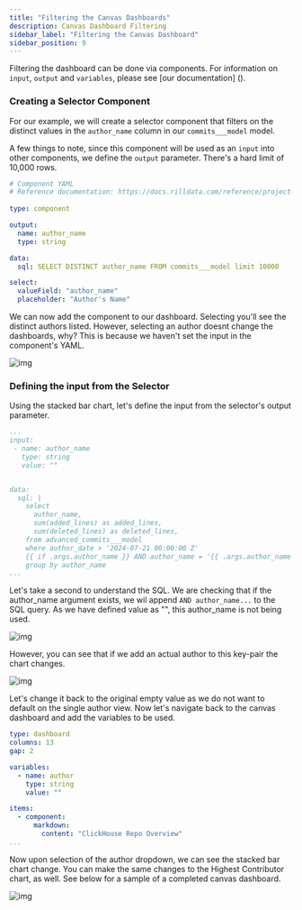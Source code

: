 ```yaml
---
title: "Filtering the Canvas Dashboards"
description: Canvas Dashboard Filtering
sidebar_label: "Filtering the Canvas Dashboard"
sidebar_position: 9
---
```


Filtering the dashboard can be done via components. For information on `input`, `output` and `variables`, please see [our documentation] ().


### Creating a Selector Component
For our example, we will create a selector component that filters on the distinct values in the `author_name` column in our `commits___model` model.

A few things to note, since this component will be used as an `input` into other components, we define the `output` parameter. There's a hard limit of 10,000 rows. 

```yaml
# Component YAML
# Reference documentation: https://docs.rilldata.com/reference/project-files/components
    
type: component

output:
  name: author_name
  type: string

data:
  sql: SELECT DISTINCT author_name FROM commits___model limit 10000 

select:
  valueField: "author_name"
  placeholder: "Author's Name"
  ```

We can now add the component to our dashboard. Selecting you'll see the distinct authors listed. However, selecting an author doesnt change the dashboards, why? This is because we haven't set the input in the component's YAML. 

![img](/img/tutorials/301/selector.png)


### Defining the input from the Selector
Using the stacked bar chart, let's define the input from the selector's output parameter. 


```yaml
...
input:
 - name: author_name
   type: string
   value: ""


data:
  sql: |   
    select     
      author_name,
      sum(added_lines) as added_lines,
      sum(deleted_lines) as deleted_lines,
    from advanced_commits___model
    where author_date > '2024-07-21 00:00:00 Z'
    {{ if .args.author_name }} AND author_name = '{{ .args.author_name }}' {{ end }}
    group by author_name
...
```

Let's take a second to understand the SQL. We are checking that if the author_name argument exists, we wil append `AND author_name...` to the SQL query. As we have defined value as "", this author_name is not being used. 

![img](/img/tutorials/301/component-filter-on.png)

However, you can see that if we add an actual author to this key-pair the chart changes.

![img](/img/tutorials/301/component-filter-off.png)

Let's change it back to the original empty value as we do not want to default on the single author view. Now let's navigate back to the canvas dashboard and add the variables to be used.

```yaml
type: dashboard
columns: 13
gap: 2

variables:
  - name: author
    type: string
    value: ""

items:
  - component:
      markdown:
        content: "ClickHouse Repo Overview"
...
```

Now upon selection of the author dropdown, we can see the stacked bar chart change. You can make the same changes to the Highest Contributor chart, as well. See below for a sample of a completed canvas dashboard.

![img](/img/tutorials/301/canvas-dashboard-filters.png)
